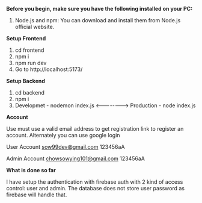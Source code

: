 **Before you begin, make sure you have the following installed on your PC:**

1. Node.js and npm: You can download and install them from Node.js official website.

**Setup Frontend**

1.  cd frontend
2.  npm i
3.  npm run dev
4.  Go to http://localhost:5173/

**Setup Backend**

1. cd backend
2. npm i
3. Developmet - nodemon index.js <--------> Production - node index.js

**Account**

Use must use a valid email address to get registration link to register an account. Alternately you can use google login

User Account
sow99dev@gmail.com
123456aA

Admin Account
chowsowying101@gmail.com
123456aA

**What is done so far**

I have setup the authentication with firebase auth with 2 kind of access control: user and admin.
The database does not store user password as firebase will handle that.
